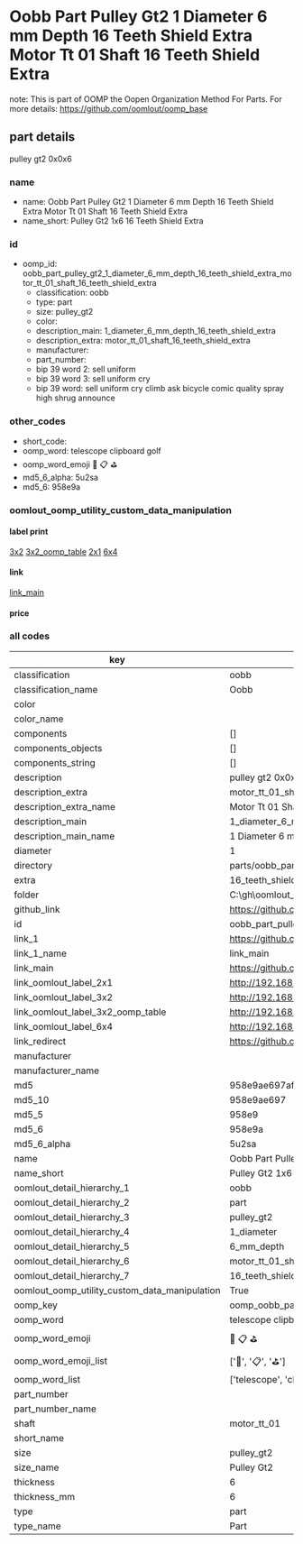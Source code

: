 # Oobb Part Pulley Gt2 1 Diameter 6 mm Depth 16 Teeth Shield Extra Motor Tt 01 Shaft 16 Teeth Shield Extra  

note: This is part of OOMP the Oopen Organization Method For Parts. For more details: https://github.com/oomlout/oomp_base

##  part details
  



pulley gt2 0x0x6



### name
* name: Oobb Part Pulley Gt2 1 Diameter 6 mm Depth 16 Teeth Shield Extra Motor Tt 01 Shaft 16 Teeth Shield Extra
* name_short: Pulley Gt2 1x6 16 Teeth Shield Extra
### id
* oomp_id: oobb_part_pulley_gt2_1_diameter_6_mm_depth_16_teeth_shield_extra_motor_tt_01_shaft_16_teeth_shield_extra
  * classification: oobb
  * type: part
  * size: pulley_gt2
  * color: 
  * description_main: 1_diameter_6_mm_depth_16_teeth_shield_extra
  * description_extra: motor_tt_01_shaft_16_teeth_shield_extra
  * manufacturer: 
  * part_number: 
  * bip 39 word 2: sell uniform
  * bip 39 word 3: sell uniform cry
  * bip 39 word: sell uniform cry climb ask bicycle comic quality spray high shrug announce

### other_codes
* short_code: 
* oomp_word: telescope clipboard golf
* oomp_word_emoji :telescope: :clipboard: :golf:
* md5_6_alpha: 5u2sa
* md5_6: 958e9a






### oomlout_oomp_utility_custom_data_manipulation
#### label print
[3x2](http://192.168.1.245:1112/?label=oomp%205u2sa)
[3x2_oomp_table](http://192.168.1.108:1112/?label=oomp%205u2sa)
[2x1](http://192.168.1.242:1112/?label=oomp%205u2sa)
[6x4](http://192.168.1.55:1112/?label=oomp%205u2sa)    

#### link

[link_main](https://github.com/oomlout/oomlout_oobb_version_4_generated_parts/tree/main/navigation_oomp/oobb/part/pulley_gt2/1_diameter_6_mm_depth_16_teeth_shield_extra/motor_tt_01_shaft_16_teeth_shield_extra/part)                              

#### price







### all codes 
| key | value |  
| --- | --- |  
| classification | oobb |  
| classification_name | Oobb |  
| color |  |  
| color_name |  |  
| components | [] |  
| components_objects | [] |  
| components_string | [] |  
| description | pulley gt2 0x0x6 |  
| description_extra | motor_tt_01_shaft_16_teeth_shield_extra |  
| description_extra_name | Motor Tt 01 Shaft 16 Teeth Shield Extra |  
| description_main | 1_diameter_6_mm_depth_16_teeth_shield_extra |  
| description_main_name | 1 Diameter 6 mm Depth 16 Teeth Shield Extra |  
| diameter | 1 |  
| directory | parts/oobb_part_pulley_gt2_1_diameter_6_mm_depth_16_teeth_shield_extra_motor_tt_01_shaft_16_teeth_shield_extra |  
| extra | 16_teeth_shield |  
| folder | C:\gh\oomlout_oobb_version_4_generated_parts\parts\oobb_part_pulley_gt2_1_diameter_6_mm_depth_16_teeth_shield_extra_motor_tt_01_shaft_16_teeth_shield_extra |  
| github_link | https://github.com/oomlout/oomlout_oomp_part_src/tree/main/parts/oobb_part_pulley_gt2_1_diameter_6_mm_depth_16_teeth_shield_extra_motor_tt_01_shaft_16_teeth_shield_extra |  
| id | oobb_part_pulley_gt2_1_diameter_6_mm_depth_16_teeth_shield_extra_motor_tt_01_shaft_16_teeth_shield_extra |  
| link_1 | https://github.com/oomlout/oomlout_oobb_version_4_generated_parts/tree/main/navigation_oomp/oobb/part/pulley_gt2/1_diameter_6_mm_depth_16_teeth_shield_extra/motor_tt_01_shaft_16_teeth_shield_extra/part |  
| link_1_name | link_main |  
| link_main | https://github.com/oomlout/oomlout_oobb_version_4_generated_parts/tree/main/navigation_oomp/oobb/part/pulley_gt2/1_diameter_6_mm_depth_16_teeth_shield_extra/motor_tt_01_shaft_16_teeth_shield_extra/part |  
| link_oomlout_label_2x1 | http://192.168.1.242:1112/?label=oomp%205u2sa |  
| link_oomlout_label_3x2 | http://192.168.1.245:1112/?label=oomp%205u2sa |  
| link_oomlout_label_3x2_oomp_table | http://192.168.1.108:1112/?label=oomp%205u2sa |  
| link_oomlout_label_6x4 | http://192.168.1.55:1112/?label=oomp%205u2sa |  
| link_redirect | https://github.com/oomlout/oomlout_oobb_version_4_generated_parts/tree/main/parts/oobb_pulley_gt2_01_06_ex_16_teeth_shield_sh_motor_tt_01 |  
| manufacturer |  |  
| manufacturer_name |  |  
| md5 | 958e9ae697af25c85786a2b06a7b5e1b |  
| md5_10 | 958e9ae697 |  
| md5_5 | 958e9 |  
| md5_6 | 958e9a |  
| md5_6_alpha | 5u2sa |  
| name | Oobb Part Pulley Gt2 1 Diameter 6 mm Depth 16 Teeth Shield Extra Motor Tt 01 Shaft 16 Teeth Shield Extra |  
| name_short | Pulley Gt2 1x6 16 Teeth Shield Extra |  
| oomlout_detail_hierarchy_1 | oobb |  
| oomlout_detail_hierarchy_2 | part |  
| oomlout_detail_hierarchy_3 | pulley_gt2 |  
| oomlout_detail_hierarchy_4 | 1_diameter |  
| oomlout_detail_hierarchy_5 | 6_mm_depth |  
| oomlout_detail_hierarchy_6 | motor_tt_01_shaft |  
| oomlout_detail_hierarchy_7 | 16_teeth_shield_extra |  
| oomlout_oomp_utility_custom_data_manipulation | True |  
| oomp_key | oomp_oobb_part_pulley_gt2_1_diameter_6_mm_depth_16_teeth_shield_extra_motor_tt_01_shaft_16_teeth_shield_extra |  
| oomp_word | telescope clipboard golf |  
| oomp_word_emoji | :telescope: :clipboard: :golf: |  
| oomp_word_emoji_list | [':telescope:', ':clipboard:', ':golf:'] |  
| oomp_word_list | ['telescope', 'clipboard', 'golf'] |  
| part_number |  |  
| part_number_name |  |  
| shaft | motor_tt_01 |  
| short_name |  |  
| size | pulley_gt2 |  
| size_name | Pulley Gt2 |  
| thickness | 6 |  
| thickness_mm | 6 |  
| type | part |  
| type_name | Part |  

